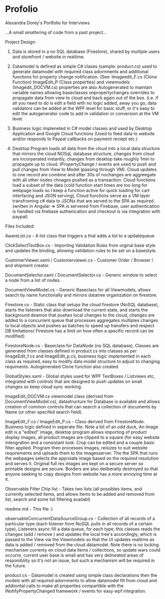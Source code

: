 # Profolio

Alexandra Dorey's Portfolio for Interviews

...A small smattering of code from a past project...

Project Design: 

1. Data is stored in a no SQL database (Firestore), shared by multiple users and storefront / website in realtime. 

2. Datamodel is defined as simple C# clases (sample: product.cs) used to generate datamodel with required class adornments and additional functions for property change notification. (See: Imageedit_F.cs (Clone Function) ImageEdit_P (Class properties) and viewmodels (Imagedit_DOCVM.cs) properties are also Autogenerated to maintain variable names allowing baseclasses onpropertychanges overrides to propagate data from view to cloud and back again out of the box. (i.e. if all you need to do is edit a field with no logic added, away you go, data validators can be added at the WPF level for basic stuff, or it's easy to edit the autogenerator code to add in validation or conversion at the VM level. 
 
3. Business logic impleneted in C# model classes and used by Desktop Application and Google Cloud functions (Used to feed data to website and/or responds to Paypal callbacks on payment reciept etc.) 

4. Desktop Program loads all data from the cloud into a local data structure that mirrors the cloud NOSqL database structure, changes from cloud are incorperated instantly, changes from desktop take roughly 1min to propagate up to cloud. IPropertyChange / events are used to push and pull changes from View to Model (passing through VM). Cloud updates to one record are combine and after 30s of nochanges are aggreegate with all other  nodes chnages pushed as a transaction. Cloud functions load a subset of the data (cold function start times are too long for webpage loads so I keep a function active for quick loading for cart interfacing and JSON serving), Cloud functions serve as a VM layer transfroming c# data to JSONs that are served to the SPA as required (written in Angular => SPA is servered from Firebase, user authentication is handled via firebase authenication and checkout is via integration with paypal)

Files Included:

AwareList.cs - A list class that triggers a that adds a list to a updatequeue

ClickSelectTextBox.cs - Importing Validation Rules from orginal base style and updates the binding, allowing validation rules to be set on a basestyle.

CustomerViewer.xaml / Customerviewer.cs - Customer Order / Browser / and shipment creator.

DocumentSelector.xaml / DocumentSelector.cs - Generic window to select a node from a list of nodes.

DocumentViewModel.cs - Generic Baseclass for all Viewmodels, allows search by name functionally and mirrors datatree organization on firestore.

Firestore.cs - Static class that setups the cloud firestore (NoSQL database), starts the listeners that also download the current state, and starts the background deamon that pushes local changes to the cloud, changes are added to a concurrent queue that processes aggregates multiples changes to local objects and pushes as batches to speed up transfers and respect DB limitations( Firestore has a limit on how often a specific record can be modified)

FirestoreNode.cs - Baseclass for DataNode (no SQL database), Classes are generated from classes defined in product.cs into classes as per ImageEdit_f.cs and ImageEdit_p.cs, business logic implemented in each class as required, easy to modify data model structure to adjust to changing requiments. Autogenerated Clone function also created.

GlobalStyles.xaml - Global styles used for WPF TextBoxes / Listviews etc, integrated with controls that are designed to push updates on small changes so keep cloud sync working. 

ImageEdit_DOCVM.cs viewmodel class (derived from DocumentViewModel.cs), datastructure for Database is available and allows creation of common controls that can search a collection of documents by Name (or other specifed search field).

ImageEdit_F.cs / ImageEdit_P.cs - Class derived from FirestoreNode. Business logic defined in seperate file. Note a bit of an odd duck, An Image edit is a "edited" image, desktop program allows importing of product display images, all product images are clipped to a square (for easy website intengration and a consistant look. Crop can be edited and a couple basic filter applied. Program then processes images, reisizes to suit website requirements and uploads them to the imagesserver. The the SPA that runs the webpages selects the approiate image based on the required resolution and serves it. Original full res images are kept on a secure server so printable designs are secure. Borders are also deliberatly destroyed so that anyone seeking to copy designs from website has a more annoying time at it. 

Observable Filter Chip list - Takes two lists (all possibles items, and currently selected items, and allows items to be added and removed from list, search and some list filtering availabl)

readme.md - This file :)

observableConcurrentDataSourceGroup.cs - Collection of all records of a particular type (each listener from NoSQL pulls in all records of a certain type), Listeners async fill a data queue, for each type, this classes reads the changes (add / remove ) and updates the local tree's accordingly, which is passed to the View via the Viewmodels so that the UI updates realtime as data is added / removed from the cloud datamodel. Note there is no locking mechanism currenty on cloud data items / collections, so update wars could occurre, current user base is small and has very delineated areas of responibliity so it's not an issue, but such a mechanism will be required in the future. 

product.cs - Datamodel is created using simple class declarations then the models with all required adornments to allow datamodel fill from cloud and addiiontal calls to make all properties compartible with the INotifyPropertyChanged framework / events for easy wpf integration.


